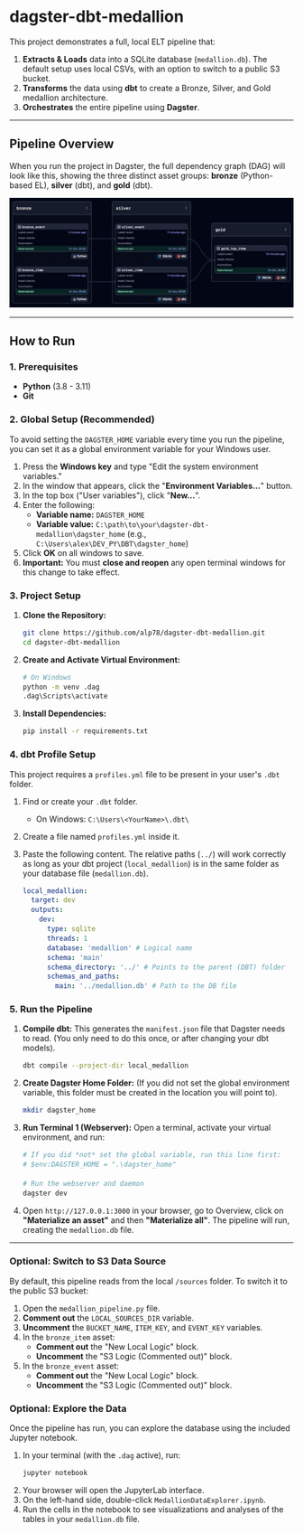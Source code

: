 # dagster-dbt-medallion

This project demonstrates a full, local ELT pipeline that:
1.  **Extracts & Loads** data into a SQLite database (`medallion.db`). The default setup uses local CSVs, with an option to switch to a public S3 bucket.
2.  **Transforms** the data using **dbt** to create a Bronze, Silver, and Gold medallion architecture.
3.  **Orchestrates** the entire pipeline using **Dagster**.

---

## Pipeline Overview

When you run the project in Dagster, the full dependency graph (DAG) will look like this, showing the three distinct asset groups: **bronze** (Python-based EL), **silver** (dbt), and **gold** (dbt).

![Pipeline DAG](dag.jpg)

---

## How to Run

### 1. Prerequisites

* **Python** (3.8 - 3.11)
* **Git**

### 2. Global Setup (Recommended)

To avoid setting the `DAGSTER_HOME` variable every time you run the pipeline, you can set it as a global environment variable for your Windows user.

1.  Press the **Windows key** and type "Edit the system environment variables."
2.  In the window that appears, click the "**Environment Variables...**" button.
3.  In the top box ("User variables"), click "**New...**".
4.  Enter the following:
    * **Variable name:** `DAGSTER_HOME`
    * **Variable value:** `C:\path\to\your\dagster-dbt-medallion\dagster_home` (e.g., `C:\Users\alex\DEV_PY\DBT\dagster_home`)
5.  Click **OK** on all windows to save.
6.  **Important:** You must **close and reopen** any open terminal windows for this change to take effect.

### 3. Project Setup

1.  **Clone the Repository:**
    ```bash
    git clone https://github.com/alp78/dagster-dbt-medallion.git
    cd dagster-dbt-medallion
    ```

2.  **Create and Activate Virtual Environment:**
    ```bash
    # On Windows
    python -m venv .dag
    .dag\Scripts\activate
    ```

3.  **Install Dependencies:**
    ```bash
    pip install -r requirements.txt
    ```

### 4. dbt Profile Setup

This project requires a `profiles.yml` file to be present in your user's `.dbt` folder.

1.  Find or create your `.dbt` folder.
    * On Windows: `C:\Users\<YourName>\.dbt\`
2.  Create a file named `profiles.yml` inside it.
3.  Paste the following content. The relative paths (`../`) will work correctly as long as your dbt project (`local_medallion`) is in the same folder as your database file (`medallion.db`).

    ```yaml
    local_medallion:
      target: dev
      outputs:
        dev:
          type: sqlite
          threads: 1
          database: 'medallion' # Logical name
          schema: 'main'
          schema_directory: '../' # Points to the parent (DBT) folder
          schemas_and_paths:
            main: '../medallion.db' # Path to the DB file
    ```

### 5. Run the Pipeline

1.  **Compile dbt:**
    This generates the `manifest.json` file that Dagster needs to read. (You only need to do this once, or after changing your dbt models).
    ```bash
    dbt compile --project-dir local_medallion
    ```

2.  **Create Dagster Home Folder:**
    (If you did not set the global environment variable, this folder must be created in the location you will point to).
    ```bash
    mkdir dagster_home
    ```

3.  **Run Terminal 1 (Webserver):**
    Open a terminal, activate your virtual environment, and run:
    ```powershell
    # If you did *not* set the global variable, run this line first:
    # $env:DAGSTER_HOME = ".\dagster_home"
    
    # Run the webserver and daemon
    dagster dev
    ```

4.  Open `http://127.0.0.1:3000` in your browser, go to Overview, click on **"Materialize an asset"** and then **"Materialize all"**. The pipeline will run, creating the `medallion.db` file.

---

### Optional: Switch to S3 Data Source

By default, this pipeline reads from the local `/sources` folder. To switch it to the public S3 bucket:

1.  Open the `medallion_pipeline.py` file.
2.  **Comment out** the `LOCAL_SOURCES_DIR` variable.
3.  **Uncomment** the `BUCKET_NAME`, `ITEM_KEY`, and `EVENT_KEY` variables.
4.  In the `bronze_item` asset:
    * **Comment out** the "New Local Logic" block.
    * **Uncomment** the "S3 Logic (Commented out)" block.
5.  In the `bronze_event` asset:
    * **Comment out** the "New Local Logic" block.
    * **Uncomment** the "S3 Logic (Commented out)" block.

### Optional: Explore the Data

Once the pipeline has run, you can explore the database using the included Jupyter notebook.

1.  In your terminal (with the `.dag` active), run:
    ```bash
    jupyter notebook 
    ```
2.  Your browser will open the JupyterLab interface.
3.  On the left-hand side, double-click `MedallionDataExplorer.ipynb`.
4.  Run the cells in the notebook to see visualizations and analyses of the tables in your `medallion.db` file.
